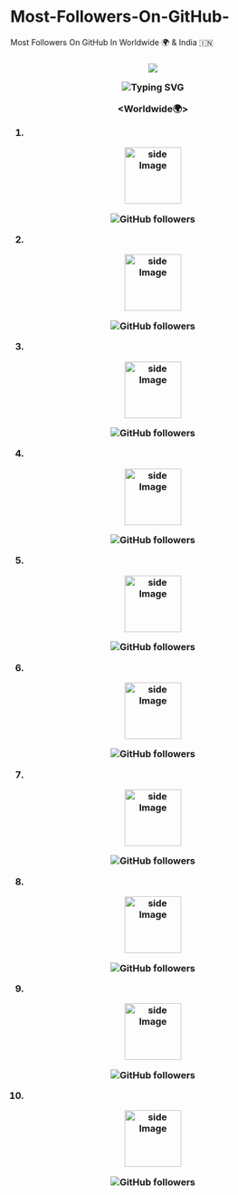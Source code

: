 # Most-Followers-On-GitHub-
Most Followers On GitHub In Worldwide 🌍 &amp; India 🇮🇳


<h3 align="center">

![](https://capsule-render.vercel.app/api?type=waving&color=gradient&height=150&section=header)

<p align="center">
  <div align="center">
    <img
        src="https://readme-typing-svg.herokuapp.com?font=GlossAndBloom&size=30&duration=4997&color=993300&background=FF673200&center=true&vCenter=true&lines=MOST+FOLLOWERS+;ON+GITHUB+;"
            alt="Typing SVG"
        />
    </a>
</p>
</div>

<Worldwide🌍>


1.

<img src="https://avatars.githubusercontent.com/u/1024025?v=4" alt="side Image" align="center" width="100" height="auto" />

![GitHub followers](https://img.shields.io/github/followers/torvalds?style=flat&label=FOLLOWERS)

2.


<img src="https://avatars.githubusercontent.com/u/1024025?v=4" alt="side Image" align="center" width="100" height="auto" />

![GitHub followers](https://img.shields.io/github/followers/torvalds?style=flat&label=FOLLOWERS)

3.


<img src="https://avatars.githubusercontent.com/u/1024025?v=4" alt="side Image" align="center" width="100" height="auto" />

![GitHub followers](https://img.shields.io/github/followers/torvalds?style=flat&label=FOLLOWERS)


4.


<img src="https://avatars.githubusercontent.com/u/1024025?v=4" alt="side Image" align="center" width="100" height="auto" />

![GitHub followers](https://img.shields.io/github/followers/torvalds?style=flat&label=FOLLOWERS)


5.


<img src="https://avatars.githubusercontent.com/u/1024025?v=4" alt="side Image" align="center" width="100" height="auto" />

![GitHub followers](https://img.shields.io/github/followers/torvalds?style=flat&label=FOLLOWERS)

6.


<img src="https://avatars.githubusercontent.com/u/1024025?v=4" alt="side Image" align="center" width="100" height="auto" />

![GitHub followers](https://img.shields.io/github/followers/torvalds?style=flat&label=FOLLOWERS)


7.



<img src="https://avatars.githubusercontent.com/u/1024025?v=4" alt="side Image" align="center" width="100" height="auto" />

![GitHub followers](https://img.shields.io/github/followers/torvalds?style=flat&label=FOLLOWERS)


8.


<img src="https://avatars.githubusercontent.com/u/1024025?v=4" alt="side Image" align="center" width="100" height="auto" />

![GitHub followers](https://img.shields.io/github/followers/torvalds?style=flat&label=FOLLOWERS)


9.


<img src="https://avatars.githubusercontent.com/u/1024025?v=4" alt="side Image" align="center" width="100" height="auto" />

![GitHub followers](https://img.shields.io/github/followers/torvalds?style=flat&label=FOLLOWERS)

10.


<img src="https://avatars.githubusercontent.com/u/1024025?v=4" alt="side Image" align="center" width="100" height="auto" />

![GitHub followers](https://img.shields.io/github/followers/torvalds?style=flat&label=FOLLOWERS)

